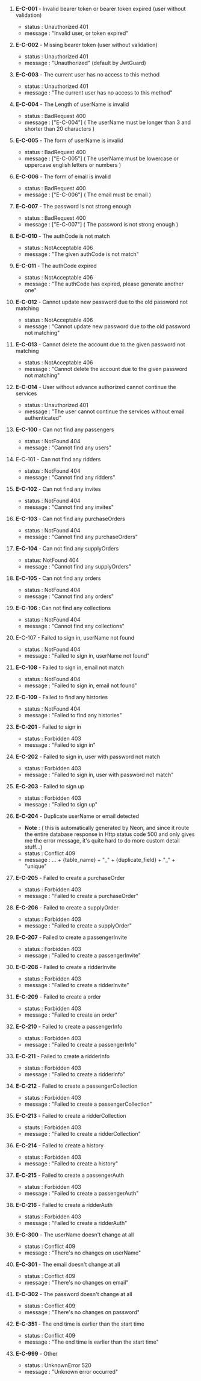 1. **E-C-001** - Invalid bearer token or bearer token expired (user without validation)
	* status : Unauthorized 401
	* message : "Invalid user, or token expired"

2. **E-C-002** - Missing bearer token (user without validation)
	* status : Unauthorized 401
	* message : "Unauthorized" (default by JwtGuard)

3. **E-C-003** - The current user has no access to this method
	* status : Unauthorized 401
	* message : "The current user has no access to this method"

4. **E-C-004** - The Length of userName is invalid
	* status : BadRequest 400
	* message : \["E-C-004"\] ( The userName must be longer than 3 and shorter than 20 characters )

5. **E-C-005** - The form of userName is invalid
	* status : BadRequest 400
	* message : \["E-C-005"\] ( The userName must be lowercase or uppercase english letters or numbers )

6. **E-C-006** - The form of email is invalid
	* status : BadRequest 400
	* message : \["E-C-006"\] ( The email must be email )

7. **E-C-007** - The password is not strong enough
	* status : BadRequest 400
	* message : \["E-C-007"\] ( The password is not strong enough )

8. **E-C-010** - The authCode is not match
	* status : NotAcceptable 406
	* message : "The given authCode is not match"

9. **E-C-011** - The authCode expired
	* status : NotAcceptable 406
	* message : "The authCode has expired, please generate another one"

10. **E-C-012** - Cannot update new password due to the old password not matching
	* status : NotAcceptable 406
	* message : "Cannot update new password due to the old password not matching"

11. **E-C-013** - Cannot delete the account due to the given password not matching
	* status : NotAcceptable 406
	* message : "Cannot delete the account due to the given password not matching"

12. **E-C-014** - User without advance authorized cannot continue the services
	* status : Unauthorized 401
	* message : "The user cannot continue the services without email authenticated"

14. **E-C-100** - Can not find any passengers
	* status : NotFound 404
	* message : "Cannot find any users"

15. E-C-101 - Can not find any ridders
	* status : NotFound 404
	* message : "Cannot find any ridders"

16. **E-C-102** - Can not find any invites
	 * status : NotFound 404
	 * message : "Cannot find any invites"

17. **E-C-103** - Can not find any purchaseOrders
	* status : NotFound 404
	* message : "Cannot find any purchaseOrders"

18. **E-C-104** - Can not find any supplyOrders
	* status: NotFound 404
	* message : "Cannot find any supplyOrders"

19. **E-C-105** - Can not find any orders
	* status : NotFound 404
	* message : "Cannot find any orders"

20. **E-C-106** : Can not find any collections
	* status : NotFound 404
	* message : "Cannot find any collections"

21. E-C-107 - Failed to sign in, userName not found
	* status : NotFound 404
	* message : "Failed to sign in, userName not found"

22. **E-C-108** - Failed to sign in, email not match
	* status : NotFound 404
	* message : "Failed to sign in, email not found"

23. **E-C-109** - Failed to find any histories
	* status : NotFound 404
	* message : "Failed to find any histories"

24. **E-C-201** - Failed to sign in
	* status : Forbidden 403
	* message : "Failed to sign in"

25. **E-C-202** - Failed to sign in, user with password not match
	* status : Forbidden 403
	* message : "Failed to sign in, user with password not match"

26. **E-C-203** - Failed to sign up
	* status : Forbidden 403
	* message : "Failed to sign up"

27. **E-C-204** - Duplicate userName or email detected 
	* **Note** : ( this is automatically generated by Neon, and since it route the entire database response in Http status code 500 and only gives me the error message, it's quite hard to do more custom detail stuff...)
	* status : Conflict 409
	* message : ... + {table_name} + "\_" + {duplicate_field} + "\_" + "unique"

28. **E-C-205** - Failed to create a purchaseOrder
	* status : Forbidden 403
	* message : "Failed to create a purchaseOrder"

29. **E-C-206** - Failed to create a supplyOrder
	* status : Forbidden 403
	* message : "Failed to create a supplyOrder"

30. **E-C-207** - Failed to create a passengerInvite
	* status : Forbidden 403
	* message : "Failed to create a passengerInvite"

31. **E-C-208** - Failed to create a ridderInvite
	* status : Forbidden 403
	* message : "Failed to create a ridderInvite"

32. **E-C-209** - Failed to create a order
	* status : Forbidden 403
	* message : "Failed to create an order"

33. **E-C-210** - Failed to create a passengerInfo
	* status : Forbidden 403
	* message : "Failed to create a passengerInfo"

34. **E-C-211** - Failed to create a ridderInfo
	* status : Forbidden 403
	* message : "Failed to create a ridderInfo"

35. **E-C-212** - Failed to create a passengerCollection
	* status : Forbidden 403
	* message : "Failed to create a passengerCollection"

36. **E-C-213** - Failed to create a ridderCollection
	* stauts : Forbidden 403
	* message : "Failed to create a ridderCollection"

37. **E-C-214** - Failed to create a history
	* status : Forbidden 403
	* message : "Failed to create a history"

38. **E-C-215** - Failed to create a passengerAuth
	* status : Forbidden 403
	* message : "Failed to create a passengerAuth"

39. **E-C-216** - Failed to create a ridderAuth
	* status : Forbidden 403
	* message : "Failed to create a ridderAuth"

40. **E-C-300** - The userName doesn't change at all
	* status : Conflict 409
	* message : "There's no changes on userName"

41. **E-C-301** - The email doesn't change at all
	* status : Conflict 409
	* message : "There's no changes on email"

42. **E-C-302** - The password doesn't change at all
	* status : Conflict 409
	* message : "There's no changes on password"

43. **E-C-351** - The end time is earlier than the start time
	* status : Conflict 409
	* message : "The end time is earlier than the start time"

44. **E-C-999** - Other
	* status : UnknownError 520
	* message : "Unknown error occurred"

